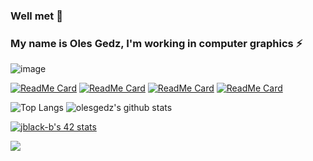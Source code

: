### Well met 👋 
### My name is Oles Gedz, I'm working in computer graphics ⚡

<!--
**olesgedz/olesgedz** is a ✨ _special_ ✨ repository because its `README.md` (this file) appears on your GitHub profile.

Here are some ideas to get you started:

- 🔭 I’m currently working on ...
- 🌱 I’m currently learning ...
- 👯 I’m looking to collaborate on ...
- 🤔 I’m looking for help with ...
- 💬 Ask me about ...
- 📫 How to reach me: ...
- 😄 Pronouns: ...
- ⚡ Fun fact: ...
-->
![image](https://github.com/olesgedz/olesgedz/blob/master/shader.gif)
<!-- 
github_dark 
&theme=radical -->
[![ReadMe Card](https://stats-mi41.vercel.app/api/pin/?username=olesgedz&repo=gbmu&show_icons=true&theme=github_dark)](https://github.com/olesgedz/gbmu)
[![ReadMe Card](https://stats-mi41.vercel.app/api/pin/?username=olesgedz&repo=Scop&show_icons=tru&theme=github_dark)](https://github.com/olesgedz/Scop)
[![ReadMe Card](https://stats-mi41.vercel.app/api/pin/?username=olesgedz&repo=RT&show_icons=true&theme=github_dark)](https://github.com/olesgedz/RT)
[![ReadMe Card](https://stats-mi41.vercel.app/api/pin/?username=olesgedz&repo=ft_vox&show_icons=true&theme=github_dark)](https://github.com/olesgedz/ft_vox)

![Top Langs](https://stats-mi41.vercel.app/api/top-langs/?username=olesgedz&show_icons=true&theme=github_dark) 
![olesgedz's github stats](https://stats-mi41.vercel.app/api?username=olesgedz&count_private=true&show_icons=true&theme=github_dark)

[![jblack-b's 42 stats](https://badge42.vercel.app/api/v2/cl1luezu6001109l92q7make0/stats?cursusId=21&coalitionId=39)](https://github.com/JaeSeoKim/badge42)

![](https://komarev.com/ghpvc/?username=olesgedz&label=PROFILE+VIEWS&style=flat-square)
